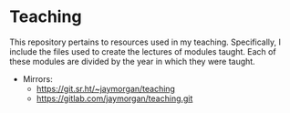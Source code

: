 # Teaching

This repository pertains to resources used in my
teaching. Specifically, I include the files used to create the
lectures of modules taught. Each of these modules are divided by the
year in which they were taught.

- Mirrors:
  - https://git.sr.ht/~jaymorgan/teaching
  - https://gitlab.com/jaymorgan/teaching.git
